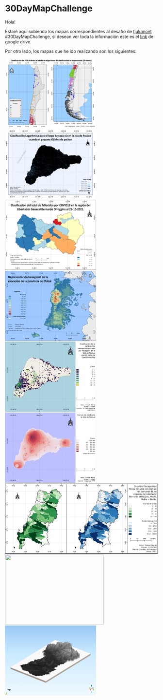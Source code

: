 # 30DayMapChallenge

Hola!

Estaré aquí subiendo los mapas correspondientes al desafío de [tjukanovt](https://github.com/tjukanovt/30DayMapChallenge) #30DayMapChallenge, si desean ver toda la información este es el [link](https://drive.google.com/drive/folders/1ECTE8wcxsj2rFyp0f8pB7K5HojM3LL0p?usp=sharing) de google drive.

Por otro lado, los mapas que he ido realizando son los siguientes:

<p float="left">
  <img src="maps/30DayMapChallengeDay01.png" width="300" height="230" />
  <img src="maps/30DayMapChallengeDay02.png" width="300" height="230" />
  <img src="maps/30DayMapChallengeDay03.png" width="300" height="230" />
  <img src="maps/30DayMapChallengeDay04.png" width="300" height="230" />
  <img src="maps/30DayMapChallengeDay05.png" width="300" height="230" />
  <img src="maps/30DayMapChallengeDay06.png" width="300" height="230" />
  <img src="maps/30DayMapChallengeDay0708.png" width="575" height="230" />
  <img src="maps/30DayMapChallengeDay09.png" width="325" height="230" />
  <img src="maps/30DayMapChallengeDay11.png" width="300" height="230" />
</p>
